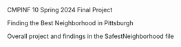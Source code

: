CMPINF 10 Spring 2024 
Final Project 

Finding the Best Neighborhood in Pittsburgh 

Overall project and findings in the SafestNeighborhood file 
